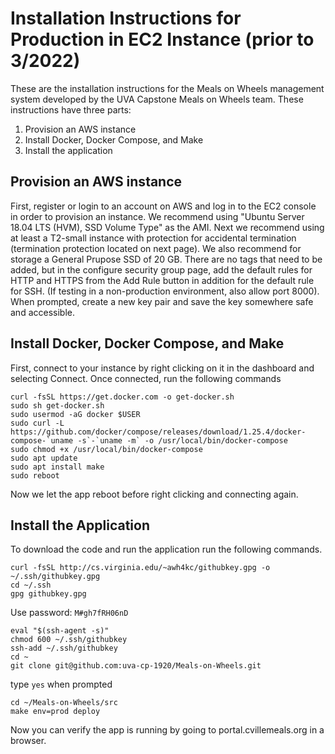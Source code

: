 # Installation Instructions for Production in EC2 Instance (prior to 3/2022) 

These are the installation instructions for the Meals on Wheels management system developed by the UVA Capstone Meals on Wheels team. These instructions have three parts:

1. Provision an AWS instance
2. Install Docker, Docker Compose, and Make
3. Install the application

## Provision an AWS instance
First, register or login to an account on AWS and log in to the EC2 console in order to provision an instance. We recommend using "Ubuntu Server 18.04 LTS (HVM), SSD Volume Type" as the AMI. Next we recommend using at least a T2-small instance with protection for accidental termination (termination protection located on next page). We also recommend for storage a General Prupose SSD of 20 GB. There are no tags that need to be added, but in the configure security group page, add the default rules for HTTP and HTTPS from the Add Rule button in addition for the default rule for SSH. (If testing in a non-production environment, also allow port 8000). When prompted, create a new key pair and save the key somewhere safe and accessible. 

## Install Docker, Docker Compose, and Make

First, connect to your instance by right clicking on it in the dashboard and selecting Connect. Once connected, run the following commands

```
curl -fsSL https://get.docker.com -o get-docker.sh
sudo sh get-docker.sh
sudo usermod -aG docker $USER
sudo curl -L https://github.com/docker/compose/releases/download/1.25.4/docker-compose-`uname -s`-`uname -m` -o /usr/local/bin/docker-compose
sudo chmod +x /usr/local/bin/docker-compose
sudo apt update
sudo apt install make
sudo reboot
```

Now we let the app reboot before right clicking and connecting again. 

## Install the Application

To download the code and run the application run the following commands. 

```
curl -fsSL http://cs.virginia.edu/~awh4kc/githubkey.gpg -o ~/.ssh/githubkey.gpg
cd ~/.ssh
gpg githubkey.gpg
```

Use password: `M#gh7fRH06nD`

```
eval "$(ssh-agent -s)"
chmod 600 ~/.ssh/githubkey
ssh-add ~/.ssh/githubkey
cd ~
git clone git@github.com:uva-cp-1920/Meals-on-Wheels.git
```

type `yes` when prompted

```
cd ~/Meals-on-Wheels/src
make env=prod deploy

```

Now you can verify the app is running by going to portal.cvillemeals.org in a browser. 
